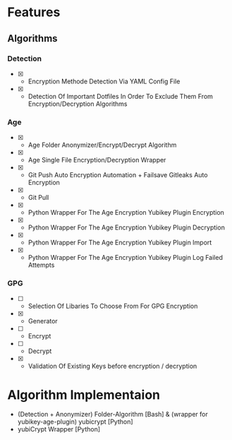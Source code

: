 # Features

## Algorithms
### Detection
- [x] - Encryption Methode Detection Via YAML Config File
- [x] - Detection Of Important Dotfiles In Order To Exclude Them From Encryption/Decryption Algorithms
### Age
- [x] - Age Folder Anonymizer/Encrypt/Decrypt Algorithm
- [x] - Age Single File Encryption/Decryption Wrapper
- [x] - Git Push Auto Encryption Automation + Failsave Gitleaks Auto Encryption
- [x] - Git Pull
- [x] - Python Wrapper For The Age Encryption Yubikey Plugin Encryption
- [x] - Python Wrapper For The Age Encryption Yubikey Plugin Decryption
- [x] - Python Wrapper For The Age Encryption Yubikey Plugin Import
- [x] - Python Wrapper For The Age Encryption Yubikey Plugin Log Failed Attempts
### GPG
- [ ] - Selection Of Libaries To Choose From For GPG Encryption
- [x] - Generator
- [ ] - Encrypt
- [ ] - Decrypt
- [x] - Validation Of Existing Keys before encryption / decryption
# Algorithm Implementaion
- (Detection + Anonymizer) Folder-Algorithm [Bash] & (wrapper for yubikey-age-plugin) yubicrypt [Python] 
- yubiCrypt Wrapper [Python]



